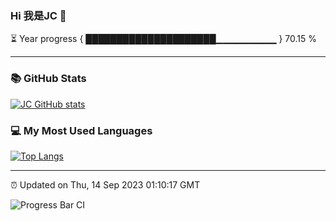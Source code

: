 ### Hi 我是JC 👋

⏳ Year progress { █████████████████████▁▁▁▁▁▁▁▁▁ } 70.15 %

---

### 📚 GitHub Stats
[![JC GitHub stats](https://github-readme-stats.vercel.app/api?username=captainjie&hide_title=true&hide_border=true&show_icons=true&include_all_commits=true&line_height=21&bg_color=0,EC6C6C,FFD479,FFFC79,73FA79&theme=graywhite&count_private=true&locale=cn)](https://github.com/captainjie/github-readme-stats)

### 💻 My Most Used Languages
[![Top Langs](https://github-readme-stats.vercel.app/api/top-langs/?username=captainjie&hide_title=true&hide_border=true&layout=compact&bg_color=0,73FA79,73FDFF,D783FF&theme=graywhite&count_private=true&locale=cn)](https://github.com/captainjie/github-readme-stats)

---

⏰ Updated on Thu, 14 Sep 2023 01:10:17 GMT

![Progress Bar CI](https://github.com/captainjie/captainjie/workflows/Progress%20Bar%20CI/badge.svg)
